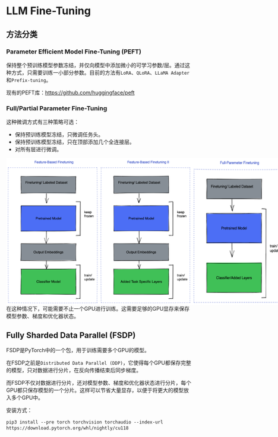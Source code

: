 # LLM Fine-Tuning

## 方法分类

### Parameter Efficient Model Fine-Tuning (PEFT)

保持整个预训练模型参数冻结，并仅向模型中添加微小的可学习参数/层。通过这种方式，只需要训练一小部分参数。目前的方法有`LoRA`、`QLoRA`、`LLaMA Adapter`和`Prefix-tuning`。

现有的PEFT库：https://github.com/huggingface/peft

### Full/Partial Parameter Fine-Tuning

这种微调方式有三种策略可选：

- 保持预训练模型冻结，只微调任务头。
- 保持预训练模型冻结，只在顶部添加几个全连接层。
- 对所有层进行微调。

<div style="display: flex;">
    <img src="./.img/feature-based_FN.png" alt="Image 1" width="250" />
    <img src="./.img/feature-based_FN_2.png" alt="Image 2" width="250" />
    <img src="./.img/full-param-FN.png" alt="Image 3" width="250" />
</div>
在这种情况下，可能需要不止一个GPU进行训练。这需要足够的GPU显存来保存模型参数、梯度和优化器状态。

## Fully Sharded Data Parallel (FSDP)

FSDP是PyTorch中的一个包，用于训练需要多个GPU的模型。

在FSDP之前是`Distributed Data Parallel (DDP)`，它使得每个GPU都保存完整的模型，只对数据进行分片，在反向传播结束后同步梯度。

而FSDP不仅对数据进行分片，还对模型参数、梯度和优化器状态进行分片，每个GPU都只保存模型的一个分片。这样可以节省大量显存，以便于将更大的模型放入多个GPU中。

安装方式：

```shell
pip3 install --pre torch torchvision torchaudio --index-url https://download.pytorch.org/whl/nightly/cu118
```

